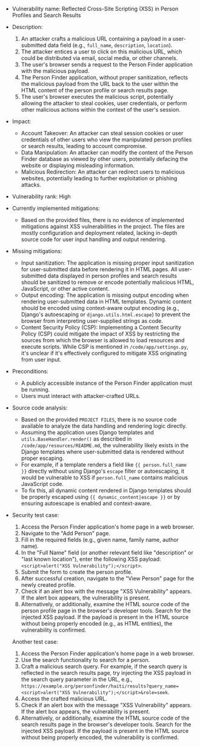 - Vulnerability name: Reflected Cross-Site Scripting (XSS) in Person Profiles and Search Results

- Description:
  1. An attacker crafts a malicious URL containing a payload in a user-submitted data field (e.g., `full_name`, `description`, `location`).
  2. The attacker entices a user to click on this malicious URL, which could be distributed via email, social media, or other channels.
  3. The user's browser sends a request to the Person Finder application with the malicious payload.
  4. The Person Finder application, without proper sanitization, reflects the malicious payload from the URL back to the user within the HTML content of the person profile or search results page.
  5. The user's browser executes the malicious script, potentially allowing the attacker to steal cookies, user credentials, or perform other malicious actions within the context of the user's session.

- Impact:
  - Account Takeover: An attacker can steal session cookies or user credentials of other users who view the manipulated person profiles or search results, leading to account compromise.
  - Data Manipulation: An attacker can modify the content of the Person Finder database as viewed by other users, potentially defacing the website or displaying misleading information.
  - Malicious Redirection: An attacker can redirect users to malicious websites, potentially leading to further exploitation or phishing attacks.

- Vulnerability rank: High

- Currently implemented mitigations:
  - Based on the provided files, there is no evidence of implemented mitigations against XSS vulnerabilities in the project. The files are mostly configuration and deployment related, lacking in-depth source code for user input handling and output rendering.

- Missing mitigations:
  - Input sanitization: The application is missing proper input sanitization for user-submitted data before rendering it in HTML pages. All user-submitted data displayed in person profiles and search results should be sanitized to remove or encode potentially malicious HTML, JavaScript, or other active content.
  - Output encoding: The application is missing output encoding when rendering user-submitted data in HTML templates. Dynamic content should be encoded using context-aware output encoding (e.g., Django's autoescaping or `django.utils.html.escape`) to prevent the browser from interpreting user-supplied strings as code.
  - Content Security Policy (CSP): Implementing a Content Security Policy (CSP) could mitigate the impact of XSS by restricting the sources from which the browser is allowed to load resources and execute scripts. While CSP is mentioned in `/code/app/settings.py`, it's unclear if it's effectively configured to mitigate XSS originating from user input.

- Preconditions:
  - A publicly accessible instance of the Person Finder application must be running.
  - Users must interact with attacker-crafted URLs.

- Source code analysis:
  - Based on the provided `PROJECT FILES`, there is no source code available to analyze the data handling and rendering logic directly.
  - Assuming the application uses Django templates and `utils.BaseHandler.render()` as described in `/code/app/resources/README.md`, the vulnerability likely exists in the Django templates where user-submitted data is rendered without proper escaping.
  - For example, if a template renders a field like `{{ person.full_name }}` directly without using Django's `escape` filter or autoescaping, it would be vulnerable to XSS if `person.full_name` contains malicious JavaScript code.
  - To fix this, all dynamic content rendered in Django templates should be properly escaped using `{{ dynamic_content|escape }}` or by ensuring autoescape is enabled and context-aware.

- Security test case:
  1. Access the Person Finder application's home page in a web browser.
  2. Navigate to the "Add Person" page.
  3. Fill in the required fields (e.g., given name, family name, author name).
  4. In the "Full Name" field (or another relevant field like "description" or "last known location"), enter the following XSS payload: `<script>alert("XSS Vulnerability");</script>`.
  5. Submit the form to create the person profile.
  6. After successful creation, navigate to the "View Person" page for the newly created profile.
  7. Check if an alert box with the message "XSS Vulnerability" appears. If the alert box appears, the vulnerability is present.
  8. Alternatively, or additionally, examine the HTML source code of the person profile page in the browser's developer tools. Search for the injected XSS payload. If the payload is present in the HTML source without being properly encoded (e.g., as HTML entities), the vulnerability is confirmed.

  Another test case:
  1. Access the Person Finder application's home page in a web browser.
  2. Use the search functionality to search for a person.
  3. Craft a malicious search query. For example, if the search query is reflected in the search results page, try injecting the XSS payload in the search query parameter in the URL, e.g., `https://example.org/personfinder/haiti/results?query_name=<script>alert("XSS Vulnerability");</script>&role=seek`.
  4. Access the crafted malicious URL.
  5. Check if an alert box with the message "XSS Vulnerability" appears. If the alert box appears, the vulnerability is present.
  6. Alternatively, or additionally, examine the HTML source code of the search results page in the browser's developer tools. Search for the injected XSS payload. If the payload is present in the HTML source without being properly encoded, the vulnerability is confirmed.